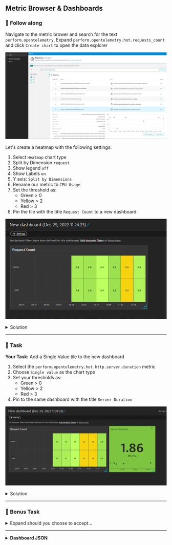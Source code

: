## Metric Browser & Dashboards

### 📌 Follow along

Navigate to the metric brower and search for the text `perform.opentelemetry`. Expand `perform.opentelemetry.hot.requests_count` and click `Create chart` to open the data explorer

![Settings](../../../assets/images/03-02-metric_browser.png)

Let's create a heatmap with the following settings:
1. Select `Heatmap` chart type
1. Split by Dimension `request`
1. Show legend `off`
1. Show Labels `on`
1. Y axis: `Split by Dimensions`
1. Rename our metric to `CPU Usage`
1. Set the threshold as:
   - Green > 0
   - Yellow > 2
   - Red > 3
1. Pin the tile with the title `Request Count` to a new dashboard:

![Settings](../../../assets/images/03-02-heatmap.png)

<details>
  <summary>Solution</summary>
  
  ![Settings](../../../assets/images/03-02-heatmap_solution.png)

</details>

---

### 📌 Task

**Your Task:** Add a Single Value tile to the new dashboard

1. Select the `perform.opentelemetry.hot.http.server.duration` metric
1. Choose `Single value` as the chart type
1. Set your thresholds as:
   * Green > 0
   * Yellow > 2
   * Red > 3 
1. Pin to the same dashboard with the title `Server Duration`

![Settings](../../../assets/images/03-02-single_value.png)

<details>
  <summary>Solution</summary>
  
  ![Settings](../../../assets/images/03-02-singleValue_solution.png)

</details>

---

### 📌 Bonus Task

<details>
  <summary>Expand should you choose to accept...</summary>

Add another tile, a Honeycomb, with the metric `perform.opentelemetry.hot.cpu_usage` showing the labels and setting thresholds. Rename the metric to `CPU Usage` and pin this to the dashboard with the title `CPU Usage` and rename the dashboard to `Python App Overview`. 

Your dashboard should look similar to this:

![Settings](../../../assets/images/03-02-dashboard.png)

</details>

---

<details>
    <summary><b>Dashboard JSON</b></summary>
    
```json
{
  "metadata": {
    "configurationVersions": [
      6
    ],
    "clusterVersion": "1.257.164.20221230-102519"
  },
  "id": "581ce315-9bb6-4442-8836-4b48179bebfc",
  "dashboardMetadata": {
    "name": "Python App Overview",
    "shared": false,
    "popularity": 3,
    "hasConsistentColors": false
  },
  "tiles": [
    {
      "name": "Request Count",
      "tileType": "DATA_EXPLORER",
      "configured": true,
      "bounds": {
        "top": 0,
        "left": 0,
        "width": 722,
        "height": 342
      },
      "tileFilter": {},
      "customName": "Data explorer results",
      "queries": [
        {
          "id": "A",
          "metric": "perform.opentelemetry.hot.requests_count",
          "timeAggregation": "DEFAULT",
          "splitBy": [
            "request"
          ],
          "enabled": true
        }
      ],
      "visualConfig": {
        "type": "HEATMAP",
        "global": {
          "hideLegend": true
        },
        "rules": [
          {
            "matcher": "A:",
            "unitTransform": "auto",
            "valueFormat": "auto",
            "properties": {
              "color": "PURPLE",
              "seriesType": "LINE"
            },
            "seriesOverrides": []
          }
        ],
        "axes": {
          "xAxis": {
            "visible": true
          },
          "yAxes": []
        },
        "heatmapSettings": {
          "yAxis": "DIMENSIONS",
          "showLabels": true
        },
        "thresholds": [
          {
            "axisTarget": "LEFT",
            "rules": [
              {
                "value": 0,
                "color": "#7dc540"
              },
              {
                "value": 3,
                "color": "#f5d30f"
              },
              {
                "value": 5,
                "color": "#dc172a"
              }
            ],
            "queryId": "",
            "visible": true
          }
        ],
        "tableSettings": {
          "isThresholdBackgroundAppliedToCell": false
        },
        "graphChartSettings": {
          "connectNulls": false
        },
        "honeycombSettings": {
          "showHive": true,
          "showLegend": true,
          "showLabels": false
        }
      },
      "queriesSettings": {
        "resolution": ""
      },
      "metricExpressions": [
        "resolution=null&(perform.opentelemetry.hot.requests_count:splitBy(request):sort(value(auto,descending)):limit(20)):limit(100):names"
      ]
    },
    {
      "name": "Server Duration",
      "tileType": "DATA_EXPLORER",
      "configured": true,
      "bounds": {
        "top": 0,
        "left": 722,
        "width": 342,
        "height": 342
      },
      "tileFilter": {},
      "customName": "Data explorer results",
      "queries": [
        {
          "id": "A",
          "metric": "perform.opentelemetry.hot.http.server.duration",
          "timeAggregation": "DEFAULT",
          "splitBy": [],
          "enabled": true
        }
      ],
      "visualConfig": {
        "type": "SINGLE_VALUE",
        "global": {
          "hideLegend": false
        },
        "rules": [
          {
            "matcher": "A:",
            "properties": {
              "color": "DEFAULT"
            },
            "seriesOverrides": []
          }
        ],
        "axes": {
          "xAxis": {
            "visible": true
          },
          "yAxes": []
        },
        "heatmapSettings": {
          "yAxis": "VALUE",
          "showLabels": false
        },
        "singleValueSettings": {
          "showTrend": true,
          "showSparkLine": true,
          "linkTileColorToThreshold": true
        },
        "thresholds": [
          {
            "axisTarget": "LEFT",
            "rules": [
              {
                "value": 0,
                "color": "#7dc540"
              },
              {
                "value": 2,
                "color": "#f5d30f"
              },
              {
                "value": 3,
                "color": "#dc172a"
              }
            ],
            "queryId": "",
            "visible": true
          }
        ],
        "tableSettings": {
          "isThresholdBackgroundAppliedToCell": false
        },
        "graphChartSettings": {
          "connectNulls": false
        },
        "honeycombSettings": {
          "showHive": true,
          "showLegend": true,
          "showLabels": false
        }
      },
      "queriesSettings": {
        "resolution": ""
      },
      "metricExpressions": [
        "resolution=Inf&(perform.opentelemetry.hot.http.server.duration:splitBy():sort(value(auto,descending)):limit(20)):limit(100):names",
        "resolution=null&(perform.opentelemetry.hot.http.server.duration:splitBy():sort(value(auto,descending)):limit(20))"
      ]
    },
    {
      "name": "CPU Usage",
      "tileType": "DATA_EXPLORER",
      "configured": true,
      "bounds": {
        "top": 0,
        "left": 1064,
        "width": 304,
        "height": 304
      },
      "tileFilter": {},
      "customName": "Data explorer results",
      "queries": [
        {
          "id": "A",
          "metric": "perform.opentelemetry.hot.cpu_usage",
          "timeAggregation": "DEFAULT",
          "splitBy": [],
          "enabled": true
        }
      ],
      "visualConfig": {
        "type": "HONEYCOMB",
        "global": {
          "hideLegend": false
        },
        "rules": [
          {
            "matcher": "A:",
            "unitTransform": "auto",
            "valueFormat": "auto",
            "properties": {
              "color": "DEFAULT",
              "seriesType": "LINE",
              "alias": "CPU Usage"
            },
            "seriesOverrides": []
          }
        ],
        "axes": {
          "xAxis": {
            "displayName": "",
            "visible": true
          },
          "yAxes": []
        },
        "heatmapSettings": {
          "yAxis": "VALUE"
        },
        "thresholds": [
          {
            "axisTarget": "LEFT",
            "rules": [
              {
                "value": 0,
                "color": "#7dc540"
              },
              {
                "value": 90,
                "color": "#f5d30f"
              },
              {
                "value": 95,
                "color": "#dc172a"
              }
            ],
            "queryId": "",
            "visible": true
          }
        ],
        "tableSettings": {
          "isThresholdBackgroundAppliedToCell": false
        },
        "graphChartSettings": {
          "connectNulls": false
        },
        "honeycombSettings": {
          "showHive": true,
          "showLegend": true,
          "showLabels": true
        }
      },
      "queriesSettings": {
        "resolution": ""
      },
      "metricExpressions": [
        "resolution=Inf&(perform.opentelemetry.hot.cpu_usage:splitBy():sort(value(auto,descending)):limit(20)):names"
      ]
    }
  ]
}
```

</details>